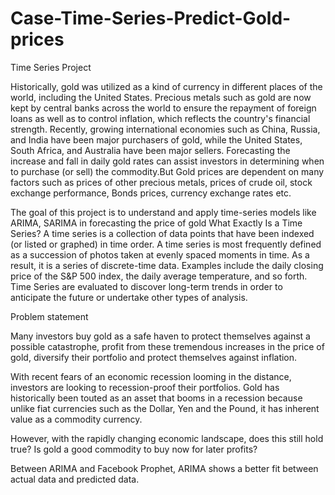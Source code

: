 # Case-Time-Series-Predict-Gold-prices
Time Series Project


Historically, gold was utilized as a kind of currency in different places of the world, including the United States. Precious metals such as gold are now kept by central banks across the world to ensure the repayment of foreign loans as well as to control inflation, which reflects the country's financial strength. Recently, growing international economies such as China, Russia, and India have been major purchasers of gold, while the United States, South Africa, and Australia have been major sellers. Forecasting the increase and fall in daily gold rates can assist investors in determining when to purchase (or sell) the commodity.But Gold prices are dependent on many factors such as prices of other precious metals, prices of crude oil, stock exchange performance, Bonds prices, currency exchange rates etc.

The goal of this project is to understand and apply time-series models like ARIMA, SARIMA in forecasting the price of gold 
What Exactly Is a Time Series?
A time series is a collection of data points that have been indexed (or listed or graphed) in time order. A time series is most frequently defined as a succession of photos taken at evenly spaced moments in time. As a result, it is a series of discrete-time data. Examples include the daily closing price of the S&P 500 index, the daily average temperature, and so forth. Time Series are evaluated to discover long-term trends in order to anticipate the future or undertake other types of analysis.

Problem statement

Many investors buy gold as a safe haven to protect themselves against a possible catastrophe, profit from these tremendous increases in the price of gold, diversify their portfolio and protect themselves against inflation.

With recent fears of an economic recession looming in the distance, investors are looking to recession-proof their portfolios. Gold has historically been touted as an asset that booms in a recession because unlike fiat currencies such as the Dollar, Yen and the Pound, it has inherent value as a commodity currency.

However, with the rapidly changing economic landscape, does this still hold true? Is gold a good commodity to buy now for later profits?

Between ARIMA and Facebook Prophet, ARIMA shows a better fit between actual data and predicted data.
